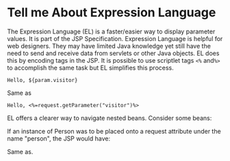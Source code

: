 # Tell me About Expression Language

The Expression Language \(EL\) is a faster/easier way to display parameter values. It is part of the JSP Specification. Expression Language is helpful for web designers. They may have limited Java knowledge yet still have the need to send and receive data from servlets or other Java objects. EL does this by encoding tags in the JSP. It is possible to use scriptlet tags `<%` and`%>` to accomplish the same task but EL simplifies this process.

```markup
Hello, ${param.visitor}
```

Same as

```markup
Hello, <%=request.getParameter("visitor")%>
```

EL offers a clearer way to navigate nested beans. Consider some beans:

If an instance of Person was to be placed onto a request attribute under the name "person", the JSP would have:

Same as.

